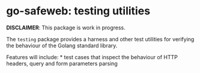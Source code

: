 # go-safeweb: testing utilities

**DISCLAIMER**: This package is work in progress.

The `testing` package provides a harness and other test utilities for verifying
the behaviour of the Golang standard library. 

Features will include:
    * test cases that inspect the behaviour of HTTP headers, query and form
    parameters parsing

